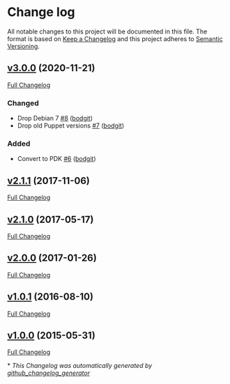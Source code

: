 # Change log

All notable changes to this project will be documented in this file. The format is based on [Keep a Changelog](http://keepachangelog.com/en/1.0.0/) and this project adheres to [Semantic Versioning](http://semver.org).

## [v3.0.0](https://github.com/bodgit/puppet-portmap/tree/v3.0.0) (2020-11-21)

[Full Changelog](https://github.com/bodgit/puppet-portmap/compare/v2.1.1...v3.0.0)

### Changed

- Drop Debian 7 [\#8](https://github.com/bodgit/puppet-portmap/pull/8) ([bodgit](https://github.com/bodgit))
- Drop old Puppet versions [\#7](https://github.com/bodgit/puppet-portmap/pull/7) ([bodgit](https://github.com/bodgit))

### Added

- Convert to PDK [\#6](https://github.com/bodgit/puppet-portmap/pull/6) ([bodgit](https://github.com/bodgit))

## [v2.1.1](https://github.com/bodgit/puppet-portmap/tree/v2.1.1) (2017-11-06)

[Full Changelog](https://github.com/bodgit/puppet-portmap/compare/v2.1.0...v2.1.1)

## [v2.1.0](https://github.com/bodgit/puppet-portmap/tree/v2.1.0) (2017-05-17)

[Full Changelog](https://github.com/bodgit/puppet-portmap/compare/v2.0.0...v2.1.0)

## [v2.0.0](https://github.com/bodgit/puppet-portmap/tree/v2.0.0) (2017-01-26)

[Full Changelog](https://github.com/bodgit/puppet-portmap/compare/v1.0.1...v2.0.0)

## [v1.0.1](https://github.com/bodgit/puppet-portmap/tree/v1.0.1) (2016-08-10)

[Full Changelog](https://github.com/bodgit/puppet-portmap/compare/v1.0.0...v1.0.1)

## [v1.0.0](https://github.com/bodgit/puppet-portmap/tree/v1.0.0) (2015-05-31)

[Full Changelog](https://github.com/bodgit/puppet-portmap/compare/50cbaa0af07939bc10220056543e069462dde168...v1.0.0)



\* *This Changelog was automatically generated by [github_changelog_generator](https://github.com/github-changelog-generator/github-changelog-generator)*

